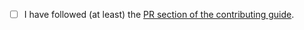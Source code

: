 <!-- Thank you so much for your PR, your contribution is appreciated! ❤️ -->

- [ ] I have followed (at least) the [PR section of the contributing guide](https://github.com/PtPrashantTripathi/PuzzleGame/blob/HEAD/.github/CONTRIBUTING.md#submitting-a-pull-request).
